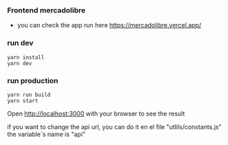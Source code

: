 ### Frontend mercadolibre
- you can check the app run here  https://mercadolibre.vercel.app/

### run dev
	yarn install
	yarn dev

### run production
	yarn run build
	yarn start


Open [http://localhost:3000](http://localhost:3000) with your browser to see the result

if you want to change the api url, you can do it en el file "utlils/constants.js" the variable´s name is "api"
